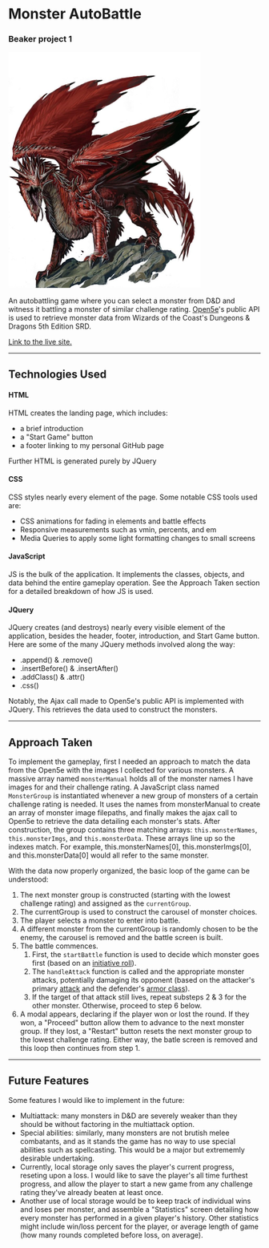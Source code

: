 
# Monster AutoBattle

### Beaker project 1

<img src="monsters/CR_10/young-red-dragon.jpeg" style="width: 40vw"/>

An autobattling game where you can select a monster from D&D and witness it battling a monster of similar challenge rating. [Open5e](https://open5e.com/ "Open5e API")'s public API is used to retrieve monster data from Wizards of the Coast's Dungeons & Dragons 5th Edition SRD.

[Link to the live site.](https://gifted-perlman-c3dc22.netlify.app/ "Monster AutoBattle live site hosted on Netlify")


***

## Technologies Used

#### HTML

HTML creates the landing page, which includes:
- a brief introduction
- a "Start Game" button
- a footer linking to my personal GitHub page

Further HTML is generated purely by JQuery

#### CSS

CSS styles nearly every element of the page. Some notable CSS tools used are:
- CSS animations for fading in elements and battle effects
- Responsive measurements such as vmin, percents, and em
- Media Queries to apply some light formatting changes to small screens

#### JavaScript

JS is the bulk of the application. It implements the classes, objects, and data behind the entire gameplay operation. See the Approach Taken section for a detailed breakdown of how JS is used.

#### JQuery

JQuery creates (and destroys) nearly every visible element of the application, besides the header, footer, introduction, and Start Game button. Here are some of the many JQuery methods involved along the way:
- .append() & .remove()
- .insertBefore() & .insertAfter()
- .addClass() & .attr()
- .css()

Notably, the Ajax call made to Open5e's public API is implemented with JQuery. This retrieves the data used to construct the monsters.

***

## Approach Taken

To implement the gameplay, first I needed an approach to match the data from the Open5e with the images I collected for various monsters. A massive array named `monsterManual` holds all of the monster names I have images for and their challenge rating. A JavaScript class named `MonsterGroup` is instantiated whenever a new group of monsters of a certain challenge rating is needed. It uses the names from monsterManual to create an array of monster image filepaths, and finally makes the ajax call to Open5e to retrieve the data detailing each monster's stats. After construction, the group contains three matching arrays: `this.monsterNames`, `this.monsterImgs`, and `this.monsterData`. These arrays line up so the indexes match. For example, this.monsterNames[0], this.monsterImgs[0], and this.monsterData[0] would all refer to the same monster.

With the data now properly organized, the basic loop of the game can be understood:
1. The next monster group is constructed (starting with the lowest challenge rating) and assigned as the `currentGroup`.
2. The currentGroup is used to construct the carousel of monster choices.
3. The player selects a monster to enter into battle.
4. A different monster from the currentGroup is randomly chosen to be the enemy, the carousel is removed and the battle screen is built.
5. The battle commences.
    1. First, the `startBattle` function is used to decide which monster goes first (based on an [initiative roll](https://www.dandwiki.com/wiki/5e_SRD:Initiative "Explanation of initiative on D&D wiki")).
    2. The `handleAttack` function is called and the appropriate monster attacks, potentially damaging its opponent (based on the attacker's primary [attack](https://www.dandwiki.com/wiki/5e_SRD:Making_an_Attack "Explanation of making an attack on D&D Wiki") and the defender's [armor class](https://www.dandwiki.com/wiki/SRD:Armor_Class "Explanation of armor class on D&D wiki")).
    3. If the target of that attack still lives, repeat substeps 2 & 3 for the other monster. Otherwise, proceed to step 6 below.
6. A modal appears, declaring if the player won or lost the round. If they won, a "Proceed" button allow them to advance to the next monster group. If they lost, a "Restart" button resets the next monster group to the lowest challenge rating. Either way, the batle screen is removed and this loop then continues from step 1.

***

## Future Features

Some features I would like to implement in the future:
- Multiattack: many monsters in D&D are severely weaker than they should be without factoring in the multiattack option.
- Special abilities: similarly, many monsters are not brutish melee combatants, and as it stands the game has no way to use special abilities such as spellcasting. This would be a major but extrememly desirable undertaking.
- Currently, local storage only saves the player's current progress, reseting upon a loss. I would like to save the player's all time furthest progress, and allow the player to start a new game from any challenge rating they've already beaten at least once.
- Another use of local storage would be to keep track of individual wins and loses per monster, and assemble a "Statistics" screen detailing how every monster has performed in a given player's history. Other statistics might include win/loss percent for the player, or average length of game (how many rounds completed before loss, on average).
